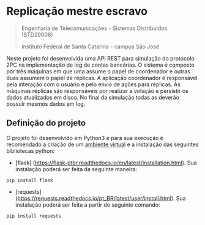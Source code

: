 # Replicação mestre escravo

> Engenharia de Telecomunicações - Sistemas Distribuídos (STD29006)
>
> Instituto Federal de Santa Catarina - campus São José

Neste projeto foi desenvolvida uma API REST para simulação do protocolo 2PC na implementação de log de contas bancárias.
O sistema é composto por três máquinas em que uma assume o papel de coordenador e outras duas assumem o papel de réplicas. 
A aplicação coordenador é responsável pela interação com o usuário e pelo envio de ações para réplicas. As máquinas réplicas
são responsáveis por realizar a votação e persistir os dados atualizados em disco. No final da simulação todas as deverão possuir
mesmos dados em log.

## Definição do projeto


O projeto foi desenvolvido em Python3 e para sua execução é recomendado a criação de um [ambiente virtual](https://packaging.python.org/guides/installing-using-pip-and-virtual-environments/) e a instalação das
seguintes bibliotecas python:

* [flask] (https://flask-ptbr.readthedocs.io/en/latest/installation.html). Sua instalação poderá ser feita da seguinte maneira:
```
pip install flask
```

* [requests] (https://requests.readthedocs.io/pt_BR/latest/user/install.html). Sua instalação poderá ser feita a partir do seguinte comando:
```
pip install requests
```


